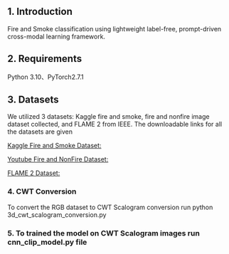 ## 1. Introduction
Fire and Smoke classification using lightweight label-free, prompt-driven cross-modal learning framework.
## 2. Requirements

Python 3.10、PyTorch2.7.1

## 3. Datasets
We utilized 3 datasets: Kaggle fire and smoke, fire and nonfire image dataset collected, and FLAME 2 from IEEE. The downloadable links for all the datasets are given 

[Kaggle Fire and Smoke Dataset:](https://drive.google.com/file/d/1L_TOG_sWp4xI9ojwe3YHu46VxmCS5xP8/view?usp=sharing)

[Youtube Fire and NonFire Dataset:](https://drive.google.com/file/d/1hka8269BDt-UTmUxmGOAy6KdwABbQK_D/view?usp=sharing)

[FLAME 2 Dataset:](https://ieee-dataport.org/open-access/flame-2-fire-detection-and-modeling-aerial-multi-spectral-image-dataset)

### 4. CWT Conversion
To convert the RGB dataset to CWT Scalogram conversion run python 3d_cwt_scalogram_conversion.py

### 5. To trained the model on CWT Scalogram images run cnn_clip_model.py file

